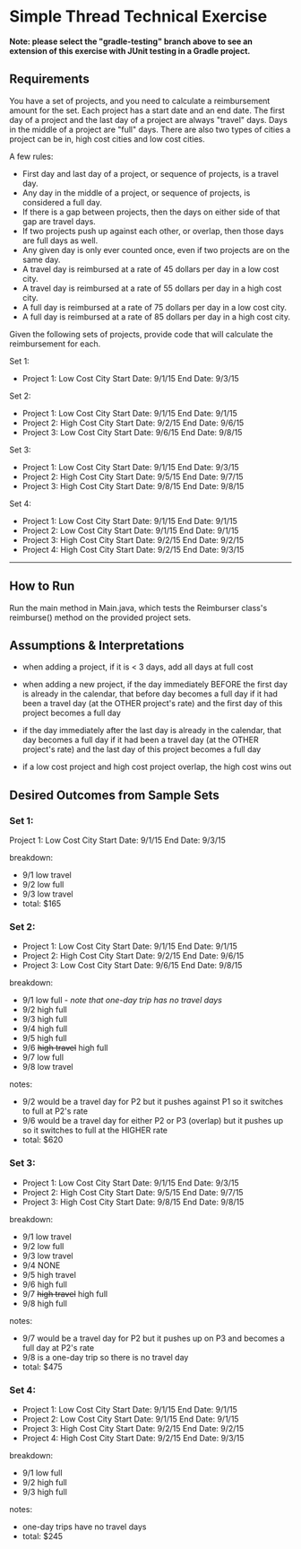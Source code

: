 # Simple Thread Technical Exercise


**Note: please select the "gradle-testing" branch above to see an extension of this exercise with JUnit testing in a Gradle project.**

## Requirements
You have a set of projects, and you need to calculate a reimbursement amount for the set. Each project has a start date and an end date. The first day of a project and the last day of a project are always "travel" days. Days in the middle of a project are "full" days. There are also two types of cities a project can be in, high cost cities and low cost cities.

A few rules:
- First day and last day of a project, or sequence of projects, is a travel day.
- Any day in the middle of a project, or sequence of projects, is considered a full day.
- If there is a gap between projects, then the days on either side of that gap are travel days.
- If two projects push up against each other, or overlap, then those days are full days as well.
- Any given day is only ever counted once, even if two projects are on the same day.
- A travel day is reimbursed at a rate of 45 dollars per day in a low cost city.
- A travel day is reimbursed at a rate of 55 dollars per day in a high cost city.
- A full day is reimbursed at a rate of 75 dollars per day in a low cost city.
- A full day is reimbursed at a rate of 85 dollars per day in a high cost city.

Given the following sets of projects, provide code that will calculate the reimbursement for each.

Set 1:
- Project 1: Low Cost City Start Date: 9/1/15 End Date: 9/3/15


Set 2:
- Project 1: Low Cost City Start Date: 9/1/15 End Date: 9/1/15
- Project 2: High Cost City Start Date: 9/2/15 End Date: 9/6/15
- Project 3: Low Cost City Start Date: 9/6/15 End Date: 9/8/15

Set 3:
- Project 1: Low Cost City Start Date: 9/1/15 End Date: 9/3/15
- Project 2: High Cost City Start Date: 9/5/15 End Date: 9/7/15
- Project 3: High Cost City Start Date: 9/8/15 End Date: 9/8/15

Set 4:
- Project 1: Low Cost City Start Date: 9/1/15 End Date: 9/1/15
- Project 2: Low Cost City Start Date: 9/1/15 End Date: 9/1/15
- Project 3: High Cost City Start Date: 9/2/15 End Date: 9/2/15
- Project 4: High Cost City Start Date: 9/2/15 End Date: 9/3/15

<hr>

## How to Run
Run the main method in Main.java, which tests the Reimburser class's reimburse() method on the provided project sets.


## Assumptions & Interpretations

- when adding a project, if it is < 3 days, add all days at full cost

- when adding a new project, if the day immediately BEFORE the first day is already in the calendar, that before day becomes a full day if it had been a travel day (at the OTHER project's rate) and the first day of this project becomes a full day

- if the day immediately after the last day is already in the calendar, that day becomes a full day if it had been a travel day (at the OTHER project's rate) and the last day of this project becomes a full day

- if a low cost project and high cost project overlap, the high cost wins out

## Desired Outcomes from Sample Sets

### Set 1:  
Project 1: Low Cost City Start Date: 9/1/15 End Date: 9/3/15  

breakdown:
- 9/1 low travel 
- 9/2 low full 
- 9/3 low travel 
- total: $165

### Set 2:  
- Project 1: Low Cost City Start Date: 9/1/15 End Date: 9/1/15
- Project 2: High Cost City Start Date: 9/2/15 End Date: 9/6/15
- Project 3: Low Cost City Start Date: 9/6/15 End Date: 9/8/15  

breakdown:
- 9/1 low full - *note that one-day trip has no travel days*
- 9/2 high full 
- 9/3 high full 
- 9/4 high full 
- 9/5 high full 
- 9/6 ~~high travel~~ high full 
- 9/7 low full 
- 9/8 low travel

notes:
- 9/2 would be a travel day for P2 but it pushes against P1 so it switches to full at P2's rate
- 9/6 would be a travel day for either P2 or P3 (overlap) but it pushes up so it switches to full at the HIGHER rate
- total: $620

### Set 3:  
- Project 1: Low Cost City Start Date: 9/1/15 End Date: 9/3/15  
- Project 2: High Cost City Start Date: 9/5/15 End Date: 9/7/15  
- Project 3: High Cost City Start Date: 9/8/15 End Date: 9/8/15  

breakdown:
- 9/1 low travel 
- 9/2 low full 
- 9/3 low travel 
- 9/4 NONE 
- 9/5 high travel 
- 9/6 high full 
- 9/7 ~~high travel~~ high full 
- 9/8 high full

notes:
- 9/7 would be a travel day for P2 but it pushes up on P3 and becomes a full day at P2's rate
- 9/8 is a one-day trip so there is no travel day
- total: $475

### Set 4:  
- Project 1: Low Cost City Start Date: 9/1/15 End Date: 9/1/15  
- Project 2: Low Cost City Start Date: 9/1/15 End Date: 9/1/15  
- Project 3: High Cost City Start Date: 9/2/15 End Date: 9/2/15  
- Project 4: High Cost City Start Date: 9/2/15 End Date: 9/3/15

breakdown:
- 9/1 low full
- 9/2 high full
- 9/3 high full

notes:
- one-day trips have no travel days
- total: $245